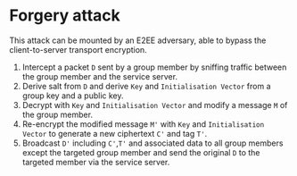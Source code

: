 # Forgery attack

This attack can be mounted by an E2EE adversary, able to bypass the client-to-server transport encryption. 

1. Intercept a packet `D` sent by a group member by sniffing traffic between the group member and the service server.
2. Derive salt from `D` and derive `Key` and `Initialisation Vector` from a group key and a public key.
3. Decrypt with `Key` and `Initialisation Vector` and modify a message `M` of the group member.
4. Re-encrypt the modified message `M'` with `Key` and `Initialisation Vector` to generate a new ciphertext `C'` and tag `T'`.
5. Broadcast `D'` including `C'`,`T'` and associated data to all group members except the targeted group member and 
send the original `D` to the targeted member via the service server.


